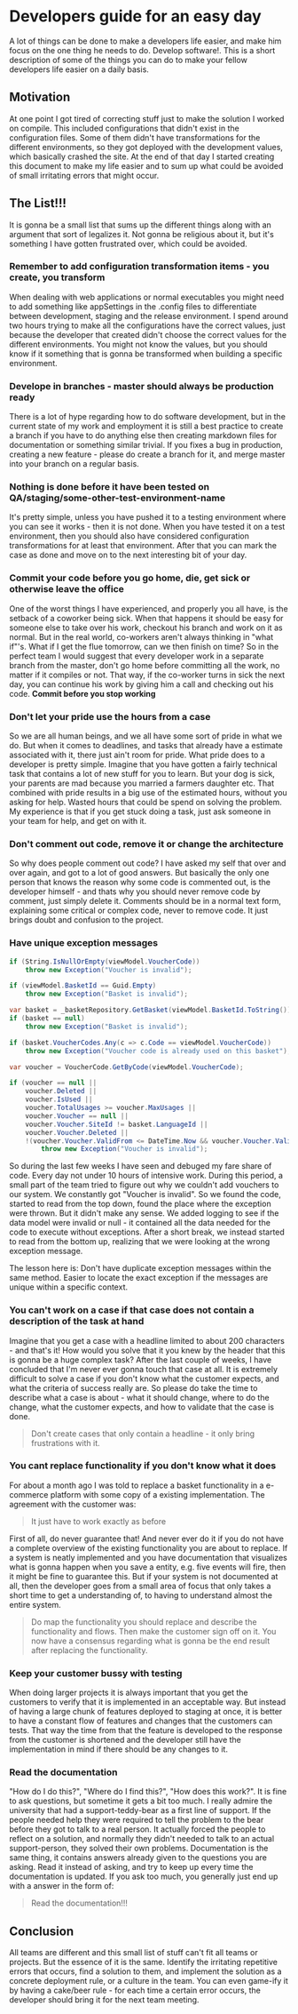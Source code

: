 # Developers guide for an easy day
A lot of things can be done to make a developers life easier, and make him focus on the one thing he needs to do. Develop software!. This is a short description of some of the things you can do to make your fellow developers life easier on a daily basis.

## Motivation
At one point I got tired of correcting stuff just to make the solution I worked on compile. This included configurations that didn't exist in the configuration files. Some of them didn't have transformations for the different environments, so they got deployed with the development values, which basically crashed the site. At the end of that day I started creating this document to make my life easier and to sum up what could be avoided of small irritating errors that might occur.

## The List!!!
It is gonna be a small list that sums up the different things along with an argument that sort of legalizes it. Not gonna be religious about it, but it's something I have gotten frustrated over, which could be avoided.

### Remember to add configuration transformation items - you create, you transform
When dealing with web applications or normal executables you might need to add something like appSettings in the .config files to differentiate between development, staging and the release environment. I spend around two hours trying to make all the configurations have the correct values, just because the developer that created didn't choose the correct values for the different environments.  You might not know the values, but you should know if it something that is gonna be transformed when building a specific environment.

### Develope in branches - master should always be production ready
There is a lot of hype regarding how to do software development, but in the current state of my work and employment it is still a best practice to create a branch if you have to do anything else then creating markdown files for documentation or something similar trivial. If you fixes a bug in production, creating a new feature - please do create a branch for it, and merge master into your branch on a regular basis.

### Nothing is done before it have been tested on QA/staging/some-other-test-environment-name
It's pretty simple, unless you have pushed it to a testing environment where you can see it works - then it is not done. When you have tested it on a test environment, then you should also have considered configuration transformations for at least that environment. After that you can mark the case as done and move on to the next interesting bit of your day.

### Commit your code before you go home, die, get sick or otherwise leave the office
One of the worst things I have experienced, and properly you all have, is the setback of a coworker being sick. When that happens it should be easy for someone else to take over his work, checkout his branch and work on it as normal. But in the real world, co-workers aren't always thinking in "what if"'s. What if I get the flue tomorrow, can we then finish on time? So in the perfect team I would suggest that every developer work in a separate branch from the master, don't go home before committing all the work, no matter if it compiles or not. That way, if the co-worker turns in sick the next day, you can continue his work by giving him a call and checking out his code.
__Commit before you stop working__

### Don't let your pride use the hours from a case
So we are all human beings, and we all have some sort of pride in what we do. But when it comes to deadlines, and tasks that already have a estimate associated with it, there just ain't room for pride. What pride does to a developer is pretty simple. Imagine that you have gotten a fairly technical task that contains a lot of new stuff for you to learn. But your dog is sick, your parents are mad because you married a farmers daughter etc. That combined with pride results in a big use of the estimated hours, without you asking for help. Wasted hours that could be spend on solving the problem. My experience is that if you get stuck doing a task, just ask someone in your team for help, and get on with it. 

### Don't comment out code, remove it or change the architecture
So why does people comment out code? I have asked my self that over and over again, and got to a lot of good answers. But basically the only one person that knows the reason why some code is commented out, is the developer himself - and thats why you should never remove code by comment, just simply delete it. Comments should be in a normal text form, explaining some critical or complex code, never to remove code. It just brings doubt and confusion to the project.

### Have unique exception messages
```csharp
if (String.IsNullOrEmpty(viewModel.VoucherCode))
    throw new Exception("Voucher is invalid");

if (viewModel.BasketId == Guid.Empty)
    throw new Exception("Basket is invalid");

var basket = _basketRepository.GetBasket(viewModel.BasketId.ToString());
if (basket == null)
    throw new Exception("Basket is invalid");

if (basket.VoucherCodes.Any(c => c.Code == viewModel.VoucherCode))
    throw new Exception("Voucher code is already used on this basket");

var voucher = VoucherCode.GetByCode(viewModel.VoucherCode);

if (voucher == null ||
    voucher.Deleted ||
    voucher.IsUsed ||
    voucher.TotalUsages >= voucher.MaxUsages ||
    voucher.Voucher == null ||
    voucher.Voucher.SiteId != basket.LanguageId ||
    voucher.Voucher.Deleted ||
    !(voucher.Voucher.ValidFrom <= DateTime.Now && voucher.Voucher.ValidTo > DateTime.Now))
        throw new Exception("Voucher is invalid");
```

So during the last few weeks I have seen and debuged my fare share of code. Every day not under 10 hours of intensive work. During this period, a small part of the team tried to figure out why we couldn't add vouchers to our system. We constantly got "Voucher is invalid". So we found the code, started to read from the top down, found the place where the exception were thrown. But it didn't make any sense. We added logging to see if the data model were invalid or null - it contained all the data needed for the code to execute without exceptions. After a short break, we instead started to read from the bottom up, realizing that we were looking at the wrong exception message. 

The lesson here is: Don't have duplicate exception messages within the same method. Easier to locate the exact exception if the messages are unique within a specific context.

### You can't work on a case if that case does not contain a description of the task at hand
Imagine that you get a case with a headline limited to about 200 characters - and that's it! How would you solve that it you knew by the header that this is gonna be a huge complex task? After the last couple of weeks, I have concluded that I'm never ever gonna touch that case at all. It is extremely difficult to solve a case if you don't know what the customer expects, and what the criteria of success really are. So please do take the time to describe what a case is about - what it should change, where to do the change, what the customer expects, and how to validate that the case is done.

> Don't create cases that only contain a headline - it only bring frustrations with it.

### You cant replace functionality if you don't know what it does
For about a month ago I was told to replace a basket functionality in a e-commerce platform with some copy of a existing implementation. The agreement with the customer was:

> It just have to work exactly as before

First of all, do never guarantee that! And never ever do it if you do not have a complete overview of the existing functionality you are about to replace. If a system is neatly implemented and you have documentation that visualizes what is gonna happen when you save a entity, e.g. five events will fire, then it might be fine to guarantee this. But if your system is not documented at all, then the developer goes from a small area of focus that only takes a short time to get a understanding of, to having to understand almost the entire system.

> Do map the functionality you should replace and describe the functionality and flows. Then make the customer sign off on it. You now have a consensus regarding what is gonna be the end result after replacing the functionality.

### Keep your customer bussy with testing
When doing larger projects it is always important that you get the customers to verify that it is implemented in an acceptable way. But instead of having a large chunk of features deployed to staging at once, it is better to have a constant flow of features and changes that the customers can tests. That way the time from that the feature is developed to the response from the customer is shortened and the developer still have the implementation in mind if there should be any changes to it.

### Read the documentation
"How do I do this?", "Where do I find this?", "How does this work?". It is fine to ask questions, but sometime it gets a bit too much. I really admire the university that had a support-teddy-bear as a first line of support. If the people needed help they were required to tell the problem to the bear before they got to talk to a real person. It actually forced the people to reflect on a solution, and normally they didn't needed to talk to an actual support-person, they solved their own problems. Documentation is the same thing, it contains answers already given to the questions you are asking. Read it instead of asking, and try to keep up every time the documentation is updated. If you ask too much, you generally just end up with a answer in the form of:

> Read the documentation!!!

## Conclusion
All teams are different and this small list of stuff can't fit all teams or projects. But the essence of it is the same. Identify the irritating repetitive errors that occurs, find a solution to them, and implement the solution as a concrete deployment rule, or a culture in the team. You can even game-ify it by having a cake/beer rule - for each time a certain error occurs, the developer should bring it for the next team meeting.